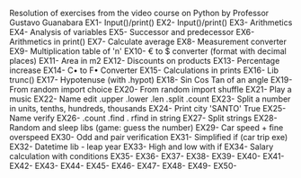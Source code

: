 Resolution of exercises from the video course on Python by Professor Gustavo Guanabara
EX1- Input()/print()
EX2- Input()/print()
EX3- Arithmetics
EX4- Analysis of variables
EX5- Successor and predecessor
EX6- Arithmetics in print()
EX7- Calculate average
EX8- Measurement converter
EX9- Multiplication table of 'n'
EX10- € to $ converter (format with decimal places)
EX11- Area in m2
EX12- Discounts on products
EX13- Percentage increase
EX14- C• to F• Converter
EX15- Calculations in prints
EX16- Lib trunc()
EX17- Hypotenuse (with .hypot)
EX18- Sin Cos Tan of an angle
EX19- From random import choice
EX20- From random import shuffle
EX21- Play a music
EX22- Name edit .upper .lower .len .split .count
EX23- Split a number in units, tenths, hundreds, thousands
EX24- Print city 'SANTO' True
EX25- Name verify 
EX26- .count .find . rfind in string
EX27- Split strings
EX28- Random and sleep libs (game: guess the number)
EX29- Car speed + fine overspeed
EX30- Odd and pair verification
EX31- Simplified if (car trip exe)
EX32- Datetime lib - leap year
EX33- High and low with if
EX34- Salary calculation with conditions
EX35-
EX36-
EX37-
EX38-
EX39-
EX40-
EX41-
EX42-
EX43-
EX44-
EX45-
EX46-
EX47-
EX48-
EX49-
EX50-


